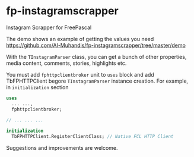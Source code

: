 # fp-instagramscrapper
Instagram Scrapper for FreePascal

The demo shows an example of getting the values you need https://github.com/Al-Muhandis/fp-instagramscrapper/tree/master/demo

With the `TInstagramParser` class, you can get a bunch of other properties, media content, comments, stories, highlights etc.

You must add `fphttpclientbroker` unit to `uses` block and add TbFPHTTPClient begore `TInstagramParser` instance creation. For example, in `initialization` section

``` Pascal
uses
  ... ..., 
  fphttpclientbroker;
  
// ... ... ...

initialization
  TbFPHTTPClient.RegisterClientClass; // Native FCL HTTP Client
```

Suggestions and improvements are welcome.